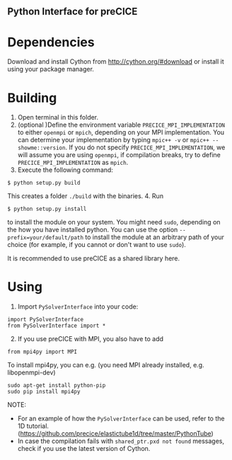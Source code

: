 Python Interface for preCICE
----------------------------

# Dependencies

Download and install Cython from http://cython.org/#download or install it using your package manager.

# Building

1. Open terminal in this folder.
2. (optional )Define the environment variable `PRECICE_MPI_IMPLEMENTATION` to either `openmpi` or `mpich`, depending on your MPI implementation. You can determine your implementation by typing `mpic++ -v` or `mpic++ --showme::version`. If you do not specify `PRECICE_MPI_IMPLEMENTATION`, we will assume you are using `openmpi`, if compilation breaks, try to define `PRECICE_MPI_IMPLEMENTATION` as `mpich`.
3. Execute the following command:

```
$ python setup.py build
```
This creates a folder `./build` with the binaries.
4. Run 
```
$ python setup.py install
```
to install the module on your system. You might need `sudo`, depending on the how you have installed python. You can use the option `--prefix=your/default/path` to install the module at an arbitrary path of your choice (for example, if you cannot or don't want to use `sudo`).

It is recommended to use preCICE as a shared library here.

# Using

1. Import `PySolverInterface` into your code:

```
import PySolverInterface
from PySolverInterface import *
```

2. If you use preCICE with MPI, you also have to add
   
```   
from mpi4py import MPI
```

To install mpi4py, you can e.g. (you need MPI already installed, e.g. libopenmpi-dev) 

```
sudo apt-get install python-pip
sudo pip install mpi4py
```


NOTE: 
- For an example of how the `PySolverInterface` can be used, refer to the 1D tutorial. (https://github.com/precice/elastictube1d/tree/master/PythonTube)
- In case the compilation fails with `shared_ptr.pxd not found` messages, check if you use the latest version of Cython.
